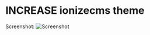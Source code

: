 # INCREASE ionizecms theme

Screenshot: ![Screenshot](https://bytebucket.org/nesskdc/ness-kdc-kosiciam/raw/de0c6e6374515d46455f4af8175a708fe9b3d535/increase/increase_screen_shot.png?token=a6f93635d34759445a7103321a1c22d31fe2a1aa)

